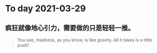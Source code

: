 
# To day 2021-03-29


## 疯狂就像地心引力，需要做的只是轻轻一推。
> You see, madness, as you know, is like gravity. All it takes is a little push!

    